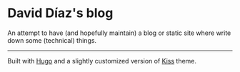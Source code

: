 # David Díaz's blog

An attempt to have (and hopefully maintain) a blog or static site where write
down some (technical) things.

---

Built with [Hugo](https://gohugo.io) and a slightly customized version of
[Kiss](https://github.com/ribice/kiss) theme.
